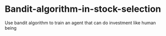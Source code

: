 # Bandit-algorithm-in-stock-selection
Use bandit algorithm to train an agent that can do investment like human being

